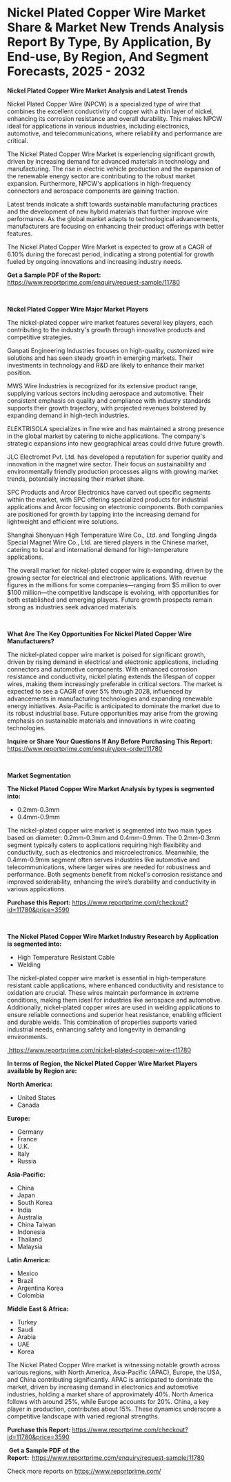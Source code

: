 <p><h1>Nickel Plated Copper Wire Market Share & Market New Trends Analysis Report By Type, By Application, By End-use, By Region, And Segment Forecasts, 2025 - 2032</h1></p><p><strong>Nickel Plated Copper Wire Market Analysis and Latest Trends</strong></p>
<p><p>Nickel Plated Copper Wire (NPCW) is a specialized type of wire that combines the excellent conductivity of copper with a thin layer of nickel, enhancing its corrosion resistance and overall durability. This makes NPCW ideal for applications in various industries, including electronics, automotive, and telecommunications, where reliability and performance are critical.</p><p>The Nickel Plated Copper Wire Market is experiencing significant growth, driven by increasing demand for advanced materials in technology and manufacturing. The rise in electric vehicle production and the expansion of the renewable energy sector are contributing to the robust market expansion. Furthermore, NPCW's applications in high-frequency connectors and aerospace components are gaining traction.</p><p>Latest trends indicate a shift towards sustainable manufacturing practices and the development of new hybrid materials that further improve wire performance. As the global market adapts to technological advancements, manufacturers are focusing on enhancing their product offerings with better features. </p><p>The Nickel Plated Copper Wire Market is expected to grow at a CAGR of 6.10% during the forecast period, indicating a strong potential for growth fueled by ongoing innovations and increasing industry needs.</p></p>
<p><strong>Get a Sample PDF of the Report:&nbsp;</strong> <a href="https://www.reportprime.com/enquiry/request-sample/11780?utm_campaign=3071&utm_medium=2&utm_source=Github&utm_content=ia&utm_term=17032025&utm_id=nickel-plated-copper-wire">https://www.reportprime.com/enquiry/request-sample/11780</a></p>
<p>&nbsp;</p>
<p><strong>Nickel Plated Copper Wire Major Market Players</strong></p>
<p><p>The nickel-plated copper wire market features several key players, each contributing to the industry's growth through innovative products and competitive strategies. </p><p>Ganpati Engineering Industries focuses on high-quality, customized wire solutions and has seen steady growth in emerging markets. Their investments in technology and R&D are likely to enhance their market position.</p><p>MWS Wire Industries is recognized for its extensive product range, supplying various sectors including aerospace and automotive. Their consistent emphasis on quality and compliance with industry standards supports their growth trajectory, with projected revenues bolstered by expanding demand in high-tech industries.</p><p>ELEKTRISOLA specializes in fine wire and has maintained a strong presence in the global market by catering to niche applications. The company's strategic expansions into new geographical areas could drive future growth.</p><p>JLC Electromet Pvt. Ltd. has developed a reputation for superior quality and innovation in the magnet wire sector. Their focus on sustainability and environmentally friendly production processes aligns with growing market trends, potentially increasing their market share.</p><p>SPC Products and Arcor Electronics have carved out specific segments within the market, with SPC offering specialized products for industrial applications and Arcor focusing on electronic components. Both companies are positioned for growth by tapping into the increasing demand for lightweight and efficient wire solutions.</p><p>Shanghai Shenyuan High Temperature Wire Co., Ltd. and Tongling Jingda Special Magnet Wire Co., Ltd. are tiered players in the Chinese market, catering to local and international demand for high-temperature applications. </p><p>The overall market for nickel-plated copper wire is expanding, driven by the growing sector for electrical and electronic applications. With revenue figures in the millions for some companies—ranging from $5 million to over $100 million—the competitive landscape is evolving, with opportunities for both established and emerging players. Future growth prospects remain strong as industries seek advanced materials.</p></p>
<p>&nbsp;</p>
<p><strong>What Are The Key Opportunities For Nickel Plated Copper Wire Manufacturers?</strong></p>
<p><p>The nickel-plated copper wire market is poised for significant growth, driven by rising demand in electrical and electronic applications, including connectors and automotive components. With enhanced corrosion resistance and conductivity, nickel plating extends the lifespan of copper wires, making them increasingly preferable in critical sectors. The market is expected to see a CAGR of over 5% through 2028, influenced by advancements in manufacturing technologies and expanding renewable energy initiatives. Asia-Pacific is anticipated to dominate the market due to its robust industrial base. Future opportunities may arise from the growing emphasis on sustainable materials and innovations in wire coating technologies.</p></p>
<p><strong>Inquire or Share Your Questions If Any Before Purchasing This Report:</strong> <a href="https://www.reportprime.com/enquiry/pre-order/11780?utm_campaign=3071&utm_medium=2&utm_source=Github&utm_content=ia&utm_term=17032025&utm_id=nickel-plated-copper-wire">https://www.reportprime.com/enquiry/pre-order/11780</a></p>
<p>&nbsp;</p>
<p><strong>Market Segmentation</strong></p>
<p><strong>The Nickel Plated Copper Wire Market Analysis by types is segmented into:</strong></p>
<p><ul><li>0.2mm-0.3mm</li><li>0.4mm-0.9mm</li></ul></p>
<p><p>The nickel-plated copper wire market is segmented into two main types based on diameter: 0.2mm-0.3mm and 0.4mm-0.9mm. The 0.2mm-0.3mm segment typically caters to applications requiring high flexibility and conductivity, such as electronics and microelectronics. Meanwhile, the 0.4mm-0.9mm segment often serves industries like automotive and telecommunications, where larger wires are needed for robustness and performance. Both segments benefit from nickel's corrosion resistance and improved solderability, enhancing the wire’s durability and conductivity in various applications.</p></p>
<p><strong>Purchase this Report:&nbsp;</strong><a href="https://www.reportprime.com/checkout?id=11780&price=3590&utm_campaign=3071&utm_medium=2&utm_source=Github&utm_content=ia&utm_term=17032025&utm_id=nickel-plated-copper-wire">https://www.reportprime.com/checkout?id=11780&price=3590</a></p>
<p>&nbsp;</p>
<p><strong>The Nickel Plated Copper Wire Market Industry Research by Application is segmented into:</strong></p>
<p><ul><li>High Temperature Resistant Cable</li><li>Welding</li></ul></p>
<p><p>The nickel-plated copper wire market is essential in high-temperature resistant cable applications, where enhanced conductivity and resistance to oxidation are crucial. These wires maintain performance in extreme conditions, making them ideal for industries like aerospace and automotive. Additionally, nickel-plated copper wires are used in welding applications to ensure reliable connections and superior heat resistance, enabling efficient and durable welds. This combination of properties supports varied industrial needs, enhancing safety and longevity in demanding environments.</p></p>
<p><a href="https://www.reportprime.com/nickel-plated-copper-wire-r11780?utm_campaign=3071&utm_medium=2&utm_source=Github&utm_content=ia&utm_term=17032025&utm_id=nickel-plated-copper-wire">&nbsp;https://www.reportprime.com/nickel-plated-copper-wire-r11780</a></p>
<p><strong>In terms of Region, the Nickel Plated Copper Wire Market Players available by Region are:</strong></p>
<p>
    <p> <strong> North America: </strong>
        <ul>
            <li>United States</li>
            <li>Canada</li>
        </ul>
        </p> 
    <p> <strong> Europe: </strong>
        <ul>
            <li>Germany</li>
            <li>France</li>
            <li>U.K.</li>
            <li>Italy</li>
            <li>Russia</li>
        </ul>
        </p> 
    <p> <strong> Asia-Pacific: </strong>
        <ul>
            <li>China</li>
            <li>Japan</li>
            <li>South Korea</li>
            <li>India</li>
            <li>Australia</li>
            <li>China Taiwan</li>
            <li>Indonesia</li>
            <li>Thailand</li>
            <li>Malaysia</li>
        </ul>
        </p> 
    <p> <strong> Latin America: </strong>
        <ul>
            <li>Mexico</li>
            <li>Brazil</li>
            <li>Argentina Korea</li>
            <li>Colombia</li>
        </ul>
        </p> 
    <p> <strong> Middle East & Africa: </strong>
        <ul>
            <li>Turkey</li>
            <li>Saudi</li>
            <li>Arabia</li>
            <li>UAE</li>
            <li>Korea</li>
        </ul>
    </p>
    </p>
<p><p>The Nickel Plated Copper Wire market is witnessing notable growth across various regions, with North America, Asia-Pacific (APAC), Europe, the USA, and China contributing significantly. APAC is anticipated to dominate the market, driven by increasing demand in electronics and automotive industries, holding a market share of approximately 40%. North America follows with around 25%, while Europe accounts for 20%. China, a key player in production, contributes about 15%. These dynamics underscore a competitive landscape with varied regional strengths.</p></p>
<p><strong>Purchase this Report: </strong><a href="https://www.reportprime.com/checkout?id=11780&price=3590&utm_campaign=3071&utm_medium=2&utm_source=Github&utm_content=ia&utm_term=17032025&utm_id=nickel-plated-copper-wire">https://www.reportprime.com/checkout?id=11780&price=3590</a></p>
<p>&nbsp;<strong>Get a Sample PDF of the Report:&nbsp;&nbsp;</strong><a href="https://www.reportprime.com/enquiry/request-sample/11780?utm_campaign=3071&utm_medium=2&utm_source=Github&utm_content=ia&utm_term=17032025&utm_id=nickel-plated-copper-wire">https://www.reportprime.com/enquiry/request-sample/11780</a></p>
<p><strong></strong></p>
<p>Check more reports on <a href="https://www.reportprime.com/?utm_campaign=3071&utm_medium=2&utm_source=Github&utm_content=ia&utm_term=17032025&utm_id=nickel-plated-copper-wire">https://www.reportprime.com/</a></p>